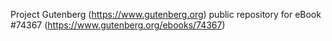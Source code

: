 Project Gutenberg (https://www.gutenberg.org) public repository for eBook #74367 (https://www.gutenberg.org/ebooks/74367)
